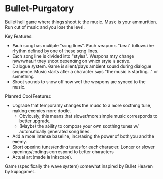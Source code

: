 # Bullet-Purgatory
Bullet hell game where things shoot to the music. Music is your ammunition. Run out of music and you lose the level.

Key Features:

 - Each song has multiple "song lines". Each weapon's "beat" follows the rhythm defined by one of these song lines.
 - Each song line is divided into "styles". Weapons may change how/what/if they shoot depending on which style is active.
 - Dialogue system. Game is silent/plays ambient sound during dialogue sequence. Music starts after a character says "the music is starting..." or something.
 - Shoot sounds to show off how well the weapons are synced to the music.

Planned Cool Features:

 - Upgrade that temporarily changes the music to a more soothing tune, making enemies more docile.
      - Obviously, this means that slower/more simple music corresponds to better upgrade.
      - (Maybe) the ability to compose your own soothing tunes w/ automatically generated song lines.
 - Add a more intense baseline, increasing the power of both you and the enemy.
 - Short opening tunes/ending tunes for each character. Longer or slower openings/endings correspond to better characters.
 - Actual art (made in inkscape).
 
 Game (specifically the wave system) somewhat inspired by Bullet Heaven by kupogames.
